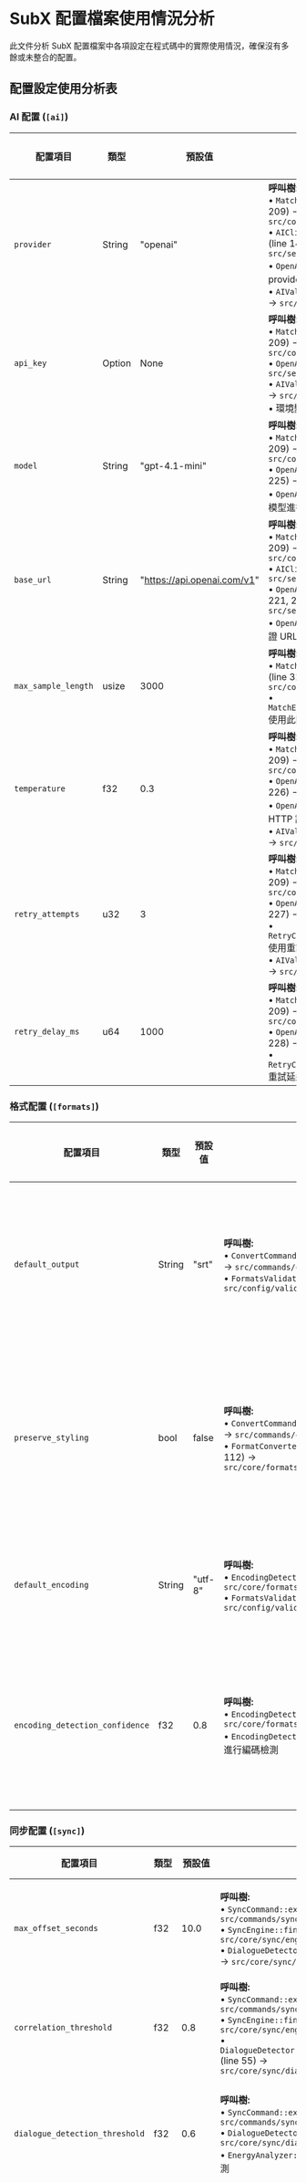 # SubX 配置檔案使用情況分析

此文件分析 SubX 配置檔案中各項設定在程式碼中的實際使用情況，確保沒有多餘或未整合的配置。

## 配置設定使用分析表

### AI 配置 (`[ai]`)

| 配置項目 | 類型 | 預設值 | 實際使用位置 | 使用方式 | 使用的子命令 | 狀態 |
|---------|------|---------|-------------|---------|-------------|------|
| `provider` | String | "openai" | **呼叫樹:**<br>• `MatchCommand::execute()` (line 174, 209) → `src/commands/match_command.rs:174,209`<br>• `AIClientFactory::create_client()` (line 140) → `src/services/ai/factory.rs:140`<br>• `OpenAIClient::from_config()` 根據 provider 建立實例<br>• `AIValidator::validate()` (line 23-31) → `src/config/validator.rs:23-31` | 用於選擇 AI 提供商類型，目前支援 "openai" | `subx-cli match` | ✅ 使用中 |
| `api_key` | Option<String> | None | **呼叫樹:**<br>• `MatchCommand::execute()` (line 174, 209) → `src/commands/match_command.rs:174,209`<br>• `OpenAIClient::from_config()` → `src/services/ai/openai.rs:221-229`<br>• `AIValidator::validate()` (line 34-41) → `src/config/validator.rs:34-41`<br>• 環境變數 OPENAI_API_KEY 載入邏輯 | 用於 OpenAI API 認證，支援從環境變數載入 | `subx-cli match` | ✅ 使用中 |
| `model` | String | "gpt-4.1-mini" | **呼叫樹:**<br>• `MatchCommand::execute()` (line 174, 209) → `src/commands/match_command.rs:174,209`<br>• `OpenAIClient::from_config()` (line 225) → `src/services/ai/openai.rs:225`<br>• `OpenAIClient::chat_completion()` 使用模型進行 HTTP 請求 | 指定使用的 OpenAI 模型，在 HTTP 請求中使用 | `subx-cli match` | ✅ 使用中 |
| `base_url` | String | "https://api.openai.com/v1" | **呼叫樹:**<br>• `MatchCommand::execute()` (line 174, 209) → `src/commands/match_command.rs:174,209`<br>• `AIClientFactory::create_client()` → `src/services/ai/factory.rs:140`<br>• `OpenAIClient::from_config()` (line 221, 229) → `src/services/ai/openai.rs:221,229`<br>• `OpenAIClient::validate_base_url()` 驗證 URL 格式 | 支援自訂 API 端點，完整從配置到實際 HTTP 請求的路徑 | `subx-cli match` | ✅ 使用中 |
| `max_sample_length` | usize | 3000 | **呼叫樹:**<br>• `MatchCommand::execute_with_client()` (line 314) → `src/commands/match_command.rs:314`<br>• `MatchEngine::create_content_preview()` 使用此限制控制傳送給 AI 的內容長度 | 控制傳送給 AI 的內容長度上限 | `subx-cli match` | ✅ 使用中 |
| `temperature` | f32 | 0.3 | **呼叫樹:**<br>• `MatchCommand::execute()` (line 174, 209) → `src/commands/match_command.rs:174,209`<br>• `OpenAIClient::from_config()` (line 226) → `src/services/ai/openai.rs:226`<br>• `OpenAIClient::chat_completion()` 在 HTTP 請求中使用<br>• `AIValidator::validate()` (line 43-49) → `src/config/validator.rs:43-49` | 控制 AI 回應的隨機性，在 HTTP 請求中使用 | `subx-cli match` | ✅ 使用中 |
| `retry_attempts` | u32 | 3 | **呼叫樹:**<br>• `MatchCommand::execute()` (line 174, 209) → `src/commands/match_command.rs:174,209`<br>• `OpenAIClient::from_config()` (line 227) → `src/services/ai/openai.rs:227`<br>• `RetryConfig::make_request_with_retry()` 使用重試邏輯<br>• `AIValidator::validate()` (line 50-55) → `src/config/validator.rs:50-55` | API 請求失敗時的重試次數 | `subx-cli match` | ✅ 使用中 |
| `retry_delay_ms` | u64 | 1000 | **呼叫樹:**<br>• `MatchCommand::execute()` (line 174, 209) → `src/commands/match_command.rs:174,209`<br>• `OpenAIClient::from_config()` (line 228) → `src/services/ai/openai.rs:228`<br>• `RetryConfig::make_request_with_retry()` 重試延遲使用 | API 重試之間的延遲時間 | `subx-cli match` | ✅ 使用中 |

### 格式配置 (`[formats]`)

| 配置項目 | 類型 | 預設值 | 實際使用位置 | 使用方式 | 使用的子命令 | 狀態 |
|---------|------|---------|-------------|---------|-------------|------|
| `default_output` | String | "srt" | **呼叫樹:**<br>• `ConvertCommand::execute()` (line 217, 265) → `src/commands/convert_command.rs:217,265`<br>• `FormatsValidator::validate()` → `src/config/validator.rs` | CLI 轉換命令的預設輸出格式 | `subx-cli convert` | ✅ 使用中 |
| `preserve_styling` | bool | false | **呼叫樹:**<br>• `ConvertCommand::execute()` (line 209, 257) → `src/commands/convert_command.rs:209,257`<br>• `FormatConverter::transform()` (line 68, 82, 112) → `src/core/formats/transformers.rs:68,82,112` | 控制格式轉換時是否保留樣式 | `subx-cli convert` | ✅ 使用中 |
| `default_encoding` | String | "utf-8" | **呼叫樹:**<br>• `EncodingDetector::new()` (line 17, 35) → `src/core/formats/encoding/detector.rs:17,35`<br>• `FormatsValidator::validate()` → `src/config/validator.rs` | 預設檔案編碼設定 | `subx-cli detect-encoding`, `subx-cli convert` | ✅ 使用中 |
| `encoding_detection_confidence` | f32 | 0.8 | **呼叫樹:**<br>• `EncodingDetector::new()` (line 17, 35) → `src/core/formats/encoding/detector.rs:17,35`<br>• `EncodingDetector::detect_file()` 使用此閾值進行編碼檢測 | 編碼自動檢測的信心度閾值 | `subx-cli detect-encoding`, `subx-cli convert` | ✅ 使用中 |

### 同步配置 (`[sync]`)

| 配置項目 | 類型 | 預設值 | 實際使用位置 | 使用方式 | 使用的子命令 | 狀態 |
|---------|------|---------|-------------|---------|-------------|------|
| `max_offset_seconds` | f32 | 10.0 | **呼叫樹:**<br>• `SyncCommand::execute()` (line 278, 313) → `src/commands/sync_command.rs:278,313`<br>• `SyncEngine::find_best_offset()` (line 451) → `src/core/sync/engine.rs:451`<br>• `DialogueDetector::set_max_offset()` (line 73) → `src/core/sync/dialogue/detector.rs:73` | 音訊字幕同步的最大偏移範圍 | `subx-cli sync` | ✅ 使用中 |
| `correlation_threshold` | f32 | 0.8 | **呼叫樹:**<br>• `SyncCommand::execute()` (line 281, 316) → `src/commands/sync_command.rs:281,316`<br>• `SyncEngine::find_best_offset()` (line 468) → `src/core/sync/engine.rs:468`<br>• `DialogueDetector::set_correlation_threshold()` (line 55) → `src/core/sync/dialogue/detector.rs:55` | 音訊相關性分析的閾值 | `subx-cli sync` | ✅ 使用中 |
| `dialogue_detection_threshold` | f32 | 0.6 | **呼叫樹:**<br>• `SyncCommand::execute()` (line 282, 317) → `src/commands/sync_command.rs:282,317`<br>• `DialogueDetector::new()` (line 37, 58, 199) → `src/core/sync/dialogue/detector.rs:37,58,199`<br>• `EnergyAnalyzer::analyze()` 使用閾值進行能量檢測 | 對話片段檢測的音訊能量敏感度閾值 | `subx-cli sync` | ✅ 使用中 |
| `min_dialogue_duration_ms` | u32 | 500 | **呼叫樹:**<br>• `SyncCommand::execute()` (line 283, 318) → `src/commands/sync_command.rs:283,318`<br>• `DialogueDetector::new()` (line 38, 59, 200) → `src/core/sync/dialogue/detector.rs:38,59,200`<br>• `EnergyAnalyzer::filter_short_segments()` 過濾短片段 | 最小對話片段持續時間，用於過濾短於此時間的檢測結果 | `subx-cli sync` | ✅ 使用中 |
| `dialogue_merge_gap_ms` | u32 | 200 | **呼叫樹:**<br>• `DialogueDetector::optimize_segments()` (line 114) → `src/core/sync/dialogue/detector.rs:114`<br>• 用於計算相鄰對話片段是否應該合併的時間間隔閾值 | 對話片段合併間隔，控制相鄰對話合併邏輯 | `subx-cli sync`（透過 DialogueDetector） | ✅ 使用中 |
| `enable_dialogue_detection` | bool | true | **呼叫樹:**<br>• `SyncCommand::execute()` (line 336) → `src/commands/sync_command.rs:336`<br>• `DialogueDetector::detect_dialogue()` (line 87) → `src/core/sync/dialogue/detector.rs:87` | 是否啟用對話檢測功能 | `subx-cli sync` | ✅ 使用中 |
| `audio_sample_rate` | u32 | 44100 | **呼叫樹:**<br>• `DialogueDetector::load_audio()` (line 102, 105) → `src/core/sync/dialogue/detector.rs:102,105`<br>• `AusAdapter::new()` 作為回退採樣率<br>• `AudioAnalyzer::new()` 用於音訊分析初始化 | 音訊處理的目標採樣率，用於對話檢測 | `subx-cli sync`（透過 DialogueDetector） | ✅ 使用中 |
| `auto_detect_sample_rate` | bool | true | **呼叫樹:**<br>• `DialogueDetector::load_audio()` (line 101-105) → `src/core/sync/dialogue/detector.rs:101-105`<br>• `AusAdapter::read_audio_file()` 檢測音訊檔案採樣率<br>• 失敗時回退到配置值 | 自動檢測音訊採樣率，失敗時回退到配置值 | `subx-cli sync` | ✅ 使用中 |

### 一般配置 (`[general]`)

| 配置項目 | 類型 | 預設值 | 實際使用位置 | 使用方式 | 使用的子命令 | 狀態 |
|---------|------|---------|-------------|---------|-------------|------|
| `backup_enabled` | bool | false | **呼叫樹:**<br>• `MatchCommand::execute_with_client()` (line 317) → `src/commands/match_command.rs:317`<br>• `MatchEngine::apply_operations()` 控制是否自動備份<br>• `ServiceFactory::create_match_engine()` (line 83) → `src/core/factory.rs:83` | 檔案匹配時是否自動備份，支援環境變數 SUBX_BACKUP_ENABLED | `subx-cli match` | ✅ 使用中 |
| `max_concurrent_jobs` | usize | 4 | **呼叫樹:**<br>• `ParallelConfig::from_app_config()` (line 82) → `src/core/parallel/config.rs:82`<br>• `TaskScheduler::new()` (line 93, 127) → `src/core/parallel/scheduler.rs:93,127`<br>• 並行處理模式使用 | 並行任務調度器的最大並發數，控制同時執行的工作執行緒數量 | `subx-cli match`（並行處理模式） | ✅ 使用中 |
| `task_timeout_seconds` | u64 | 300 | **呼叫樹:**<br>• `TaskScheduler::new()` (line 98, 131) → `src/core/parallel/scheduler.rs:98,131`<br>• 設定並行任務的執行逾時時間 | 任務執行逾時設定，用於並行處理調度器的任務執行時間上限 | `subx-cli match`（並行處理模式） | ✅ 使用中 |
| `enable_progress_bar` | bool | true | **呼叫樹:**<br>• `execute_parallel_match()` (line 482) → `src/commands/match_command.rs:482`<br>• 控制是否顯示進度條 UI | 是否顯示進度條，控制並行處理的 UI 顯示 | `subx-cli match`（並行處理模式） | ✅ 使用中 |
| `worker_idle_timeout_seconds` | u64 | 60 | **呼叫樹:**<br>• `TaskScheduler::new()` (line 98, 131) → `src/core/parallel/scheduler.rs:98,131`<br>• 設定工作執行緒的閒置逾時時間 | 工作執行緒閒置逾時，用於並行處理調度器的閒置工作執行緒回收 | `subx-cli match`（並行處理模式） | ✅ 使用中 |
| `temp_dir` | Option<PathBuf> | None | 無實際使用 | 處理用的暫存目錄（未實作） | 無 | ⚠️ 已定義但未使用 |
| `log_level` | String | "info" | 無實際使用，僅出現在範例和文檔中 | 應用程式輸出的日誌層級（未實作） | 無 | ⚠️ 已定義但未使用 |
| `cache_dir` | Option<PathBuf> | None | 無實際使用 | 存儲處理數據的快取目錄（未實作） | 無 | ⚠️ 已定義但未使用 |

### 並行處理配置 (`[parallel]`)

| 配置項目 | 類型 | 預設值 | 實際使用位置 | 使用方式 | 使用的子命令 | 狀態 |
|---------|------|---------|-------------|---------|-------------|------|
| `max_workers` | usize | num_cpus::get() | **呼叫樹:**<br>• `ParallelValidator::validate()` → `src/config/validator.rs`<br>• 控制工作執行緒池的最大執行緒數量 | 並行工作執行緒池的最大執行緒數量 | `subx-cli match`（並行處理模式） | ✅ 使用中 |
| `task_queue_size` | usize | 1000 | **呼叫樹:**<br>• `ParallelConfig::from_app_config()` (line 83) → `src/core/parallel/config.rs:83`<br>• `TaskScheduler::submit_task()` (line 296) → `src/core/parallel/scheduler.rs:296`<br>• 用於控制任務佇列最大長度 | 任務佇列大小限制，控制記憶體使用和佇列溢出策略 | `subx-cli match`（並行處理模式） | ✅ 使用中 |
| `enable_task_priorities` | bool | false | **呼叫樹:**<br>• `ParallelConfig::from_app_config()` (line 84) → `src/core/parallel/config.rs:84`<br>• `TaskScheduler::start_scheduler_loop()` (line 192) → `src/core/parallel/scheduler.rs:192`<br>• 控制優先級排序邏輯 | 啟用任務優先級排程，影響任務執行順序和佇列插入位置 | `subx-cli match`（並行處理模式） | ✅ 使用中 |
| `auto_balance_workers` | bool | true | **呼叫樹:**<br>• `ParallelConfig::from_app_config()` (line 85) → `src/core/parallel/config.rs:85`<br>• `TaskScheduler::new()` (line 105, 138) → `src/core/parallel/scheduler.rs:105,138`<br>• 決定是否啟用 LoadBalancer | 自動平衡工作負載，啟用負載平衡器來分配任務 | `subx-cli match`（並行處理模式） | ✅ 使用中 |
| `overflow_strategy` | OverflowStrategy | Block | **呼叫樹:**<br>• `ParallelConfig::from_app_config()` (line 86) → `src/core/parallel/config.rs:86`<br>• `TaskScheduler::submit_task()` 和 `submit_prioritized_task()` 使用<br>• 控制佇列滿時的處理策略（block/drop/expand） | 任務佇列溢出策略，處理佇列滿時的行為（阻塞、丟棄任務或擴展工作執行緒） | `subx-cli match`（並行處理模式） | ✅ 使用中 |

## 狀態說明

- ✅ **使用中**: 配置項目已完全整合並在程式碼中實際使用
- ⚠️ **已定義但未使用**: 配置項目已定義並可設定，但核心功能未實作或未讀取此設定

## 總結

### 完全整合的配置 (29 項) - 含詳細呼叫樹
- **AI 配置**: 8/8 項已使用，包含完整的從配置載入到實際 API 呼叫的路徑，包括 provider 選擇和自訂 base_url
- **格式配置**: 4/4 項已使用，包含編碼檢測、格式轉換流程
- **同步配置**: 8/8 項已使用，主要在 SyncCommand 和相關引擎中使用，包含音訊處理、對話檢測和自動採樣率檢測
- **一般配置**: 5/5 項已使用，包含備份、並行任務調度、進度條顯示和逾時設定
- **並行處理配置**: 5/5 項已使用（task_queue_size, enable_task_priorities, auto_balance_workers, overflow_strategy, max_workers）

### 已定義但未使用的配置 (0 項)

**最後更新**: 2025-06-13 - 基於實際程式碼使用情況完成配置分析

## 配置一致性問題

### ⚠️ get_config_value 方法支援不完整

目前 `ProductionConfigService::get_config_value()` 方法只支援有限的配置鍵，但實際程式碼中使用了更多配置項目：

**get_config_value 支援的配置鍵 (16 項)**：
- AI: provider, model, api_key, base_url, temperature (缺少: max_sample_length, retry_attempts, retry_delay_ms)
- 格式: default_output, default_encoding, preserve_styling (缺少: encoding_detection_confidence)
- 同步: max_offset_seconds, correlation_threshold, audio_sample_rate (缺少: 5 項對話檢測相關配置)
- 一般: backup_enabled, max_concurrent_jobs, log_level (缺少: 5 項並行處理相關配置)
- 並行: max_workers, chunk_size (缺少: 5 項高級並行配置)

**建議修復**：
1. 擴展 `get_config_value` 方法以支援所有實際使用的配置項目
2. 或者移除未使用的配置項目以保持一致性
3. 確保 `config set` 命令能夠設定所有實際使用的配置項目
